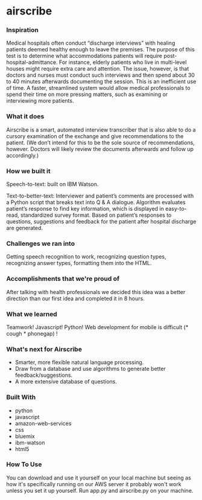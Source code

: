 # airscribe

### Inspiration
Medical hospitals often conduct “discharge interviews” with healing patients deemed healthy enough to leave the premises. The purpose of this test is to determine what accommodations patients will require post-hospital-admittance. For instance, elderly patients who live in multi-level houses might require extra care and attention. The issue, however, is that doctors and nurses must conduct such interviews and then spend about 30 to 40 minutes afterwards documenting the session. This is an inefficient use of time. A faster, streamlined system would allow medical professionals to spend their time on more pressing matters, such as examining or interviewing more patients.

### What it does
Airscribe is a smart, automated interview transcriber that is also able to do a cursory examination of the exchange and give recommendations to the patient. (We don’t intend for this to be the sole source of recommendations, however. Doctors will likely review the documents afterwards and follow up accordingly.)

### How we built it
Speech-to-text: built on IBM Watson.

Text-to-better-text: Interviewer and patient’s comments are processed with a Python script that breaks text into Q & A dialogue. Algorithm evaluates patient’s response to find key information, which is displayed in easy-to-read, standardized survey format. Based on patient’s responses to questions, suggestions and feedback for the patient after hospital discharge are generated.

### Challenges we ran into
Getting speech recognition to work, recognizing question types, recognizing answer types, formatting them into the HTML.

### Accomplishments that we're proud of
After talking with health professionals we decided this idea was a better direction than our first idea and completed it in 8 hours.

### What we learned
Teamwork! Javascript! Python! Web development for mobile is difficult (* cough * phonegap) !

### What's next for Airscribe
- Smarter, more flexible natural language processing.
- Draw from a database and use algorithms to generate better feedback/suggestions.
- A more extensive database of questions.

### Built With
- python
- javascript
- amazon-web-services
- css
- bluemix
- ibm-watson
- html5

### How To Use
You can download and use it yourself on your local machine but seeing as how it's specifically running on our AWS server it probably won't work unless you set it up yourself. Run app.py and airscribe.py on your machine.
